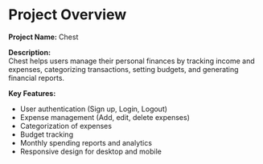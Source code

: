 # Project Overview

**Project Name:** Chest

**Description:**  
Chest helps users manage their personal finances by 
tracking income and expenses, categorizing transactions, setting budgets, 
and generating financial reports.

**Key Features:**
- User authentication (Sign up, Login, Logout)
- Expense management (Add, edit, delete expenses)
- Categorization of expenses
- Budget tracking
- Monthly spending reports and analytics
- Responsive design for desktop and mobile
